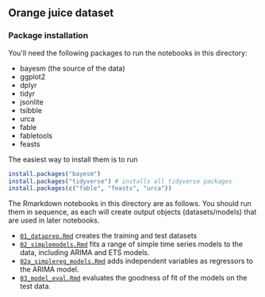 ## Orange juice dataset

### Package installation

You'll need the following packages to run the notebooks in this directory:

- bayesm (the source of the data)
- ggplot2
- dplyr
- tidyr
- jsonlite
- tsibble
- urca
- fable
- fabletools
- feasts

The easiest way to install them is to run

```r
install.packages("bayesm")
install.packages("tidyverse") # installs all tidyverse packages
install.packages(c("fable", "feasts", "urca"))
```

The Rmarkdown notebooks in this directory are as follows. You should run them in sequence, as each will create output objects (datasets/models) that are used in later notebooks.

- [`01_dataprep.Rmd`](01_dataprep.Rmd) creates the training and test datasets
- [`02_simplemodels.Rmd`](02_simplemodels.Rmd) fits a range of simple time series models to the data, including ARIMA and ETS models.
- [`02a_simplereg_models.Rmd`](02a_simplereg_models.Rmd) adds independent variables as regressors to the ARIMA model.
- [`03_model_eval.Rmd`](03_model_eval.Rmd) evaluates the goodness of fit of the models on the test data.

